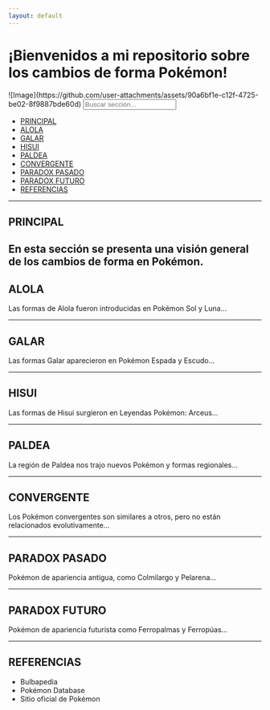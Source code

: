 ```yaml
---
layout: default
---
```


<h1>¡Bienvenidos a mi repositorio sobre los cambios de forma Pokémon!</h1>
![Image](https://github.com/user-attachments/assets/90a6bf1e-c12f-4725-be02-8f9887bde60d)

<input type="text" id="buscador" placeholder="Buscar sección..." onkeyup="buscarSeccion()">
<ul id="lista-secciones">
  <li><a href="#principal">PRINCIPAL</a></li>
  <li><a href="#alola">ALOLA</a></li>
  <li><a href="#galar">GALAR</a></li>
  <li><a href="#hisui">HISUI</a></li>
  <li><a href="#paldea">PALDEA</a></li>
  <li><a href="#convergente">CONVERGENTE</a></li>
  <li><a href="#paradox-pasado">PARADOX PASADO</a></li>
  <li><a href="#paradox-futuro">PARADOX FUTURO</a></li>
  <li><a href="#referencias">REFERENCIAS</a></li>
</ul>

<script>
function buscarSeccion() {
  let input = document.getElementById('buscador').value.toUpperCase();
  let ul = document.getElementById('lista-secciones');
  let li = ul.getElementsByTagName('li');
  for (let i = 0; i < li.length; i++) {
    let a = li[i].getElementsByTagName("a")[0];
    let txt = a.textContent || a.innerText;
    li[i].style.display = txt.toUpperCase().indexOf(input) > -1 ? "" : "none";
  }
}
</script>

---

## <a id="principal"></a>PRINCIPAL

En esta sección se presenta una visión general de los cambios de forma en Pokémon.
---

## <a id="alola"></a>ALOLA

Las formas de Alola fueron introducidas en Pokémon Sol y Luna...

---

## <a id="galar"></a>GALAR

Las formas Galar aparecieron en Pokémon Espada y Escudo...

---

## <a id="hisui"></a>HISUI

Las formas de Hisui surgieron en Leyendas Pokémon: Arceus...

---

## <a id="paldea"></a>PALDEA

La región de Paldea nos trajo nuevos Pokémon y formas regionales...

---

## <a id="convergente"></a>CONVERGENTE

Los Pokémon convergentes son similares a otros, pero no están relacionados evolutivamente...

---

## <a id="paradox-pasado"></a>PARADOX PASADO

Pokémon de apariencia antigua, como Colmilargo y Pelarena...

---

## <a id="paradox-futuro"></a>PARADOX FUTURO

Pokémon de apariencia futurista como Ferropalmas y Ferropúas...

---

## <a id="referencias"></a>REFERENCIAS

- Bulbapedia
- Pokémon Database
- Sitio oficial de Pokémon
